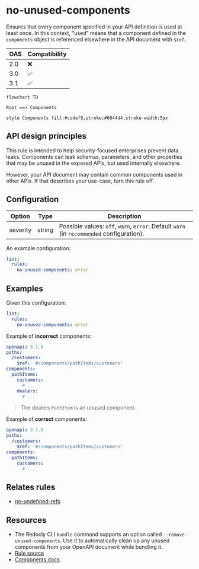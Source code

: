 # no-unused-components

Ensures that every component specified in your API definition is used at least once.
In this context, "used" means that a component defined in the `components` object is referenced elsewhere in the API document with `$ref`.

|OAS|Compatibility|
|---|---|
|2.0|❌|
|3.0|✅|
|3.1|✅|


```mermaid
flowchart TD

Root ==> Components

style Components fill:#codaf9,stroke:#0044d4,stroke-width:5px
```

## API design principles

This rule is intended to help security-focused enterprises prevent data leaks. Components can leak schemas, parameters, and other properties that may be unused in the exposed APIs, but used internally elsewhere.

However, your API document may contain common components used in other APIs.
If that describes your use-case, turn this rule off.

## Configuration


|Option|Type|Description|
|---|---|---|
|severity|string|Possible values: `off`, `warn`, `error`. Default `warn` (in `recommended` configuration). |

An example configuration:

```yaml
lint:
  rules:
    no-unused-components: error
```

## Examples

Given this configuration:

```yaml
lint:
  rules:
    no-unused-components: error
```

Example of **incorrect** components:

```yaml
openapi: 3.1.0
paths:
  /customers:
    $ref: '#/components/pathItems/customers'
components:
  pathItems:
    customers:
      # ...
    dealers:
      # ...
```
> The dealers `PathItem` is an unused component.

Example of **correct** components:

```yaml
openapi: 3.1.0
paths:
  /customers:
    $ref: '#/components/pathItems/customers'
components:
  pathItems:
    customers:
      # ...
```

## Relates rules

- [no-undefined-refs](./no-unresolved-refs.md)
## Resources

- The Redocly CLI `bundle` command supports an option called `--remove-unused-components`. Use it to automatically clean up any unused components from your OpenAPI document while bundling it.
- [Rule source](https://github.com/Redocly/redocly-cli/blob/master/packages/core/src/rules/oas3/no-unused-components.ts)
- [Components docs](https://redocly.com/docs/openapi-visual-reference/components/)
